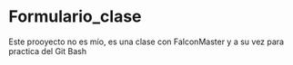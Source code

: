# Formulario_clase
Este prooyecto no es mío, es una clase con FalconMaster y a su vez para practica del Git Bash
